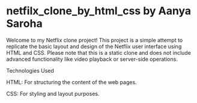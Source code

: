 # netfilx_clone_by_html_css by Aanya Saroha

Welcome to my Netflix clone project! This project is a simple attempt to replicate the basic layout and design of the Netflix user interface using HTML and CSS. Please note that this is a static clone and does not include advanced functionality like video playback or server-side operations.

Technologies Used

HTML: For structuring the content of the web pages.

CSS: For styling and layout purposes.
